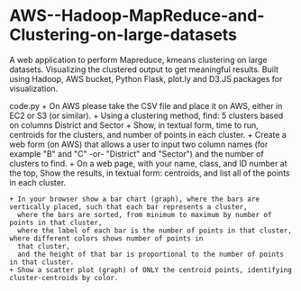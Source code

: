 # AWS--Hadoop-MapReduce-and-Clustering-on-large-datasets

A web application to perform Mapreduce, kmeans clustering on large datasets. Visualizing the clustered output to get meaningful results. Built using Hadoop, AWS bucket, Python Flask, plot.ly and D3.JS packages for visualization.

code.py
    + On AWS please take the CSV file and place it on AWS, either in EC2 or S3 (or similar).
    + Using a clustering method, find: 
       5 clusters based on columns District and Sector
    + Show, in textual form, time to run, centroids for the clusters, and number of points in each cluster.
    + Create a web form (on AWS) that allows a user to input two column names (for example "B" and "C" -or- "District" and "Sector")
      and the number of clusters to find.
    + On a web page, with your name, class, and ID number at the top,
      Show the results, in textual form: centroids, and list all of the points in each cluster.  
      
    + In your browser show a bar chart (graph), where the bars are vertically placed, such that each bar represents a cluster,
      where the bars are sorted, from minimum to maximum by number of points in that cluster,       
      where the label of each bar is the number of points in that cluster, where different colors shows number of points in
      that cluster, 
      and the height of that bar is proportional to the number of points in that cluster.
    + Show a scatter plot (graph) of ONLY the centroid points, identifying cluster-centroids by color.
